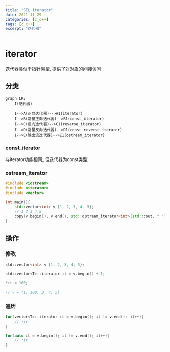 ```yaml
---
title: "STL iterator"
date: 2021-11-29
categories: [c_c++]
tags: [c_c++]
excerpt: "迭代器"
---
```


# iterator

迭代器类似于指针类型, 提供了对对象的间接访问

## 分类

```mermaid
graph LR;
    I(迭代器)

    I-->A(正向迭代器)-->A1(iterator)
    I-->B(常量正向迭代器)-->B1(const_iterator)
    I-->C(反向迭代器)-->C1(reverse_iterator)
    I-->D(常量反向迭代器)-->D1(const_reverse_iterator)
    I-->E(输出流迭代器)-->E1(ostream_iterator)
```

### const_iterator

与iterator功能相同, 但迭代器为const类型

### ostream_iterator

```c++
#include <iostream>
#include <iterator>
#include <vector>

int main(){
    std::vector<int> v {1, 2, 3, 4, 5};
    // 1 2 3 4 5
    copy(v.begin(), v.end(), std::ostream_iterator<int>(std::cout, " "));
}
```

## 操作

### 修改

```c
std::vector<int> v {1, 2, 3, 4, 5};

std::vector<T>::iterator it = v.begin() + 1;

*it = 100;

// v = {1, 100, 3, 4, 5}
```

### 遍历

```c
for(vector<T>::iterator it = v.begin(); it != v.end(); it++){
    // *it
}
```

```c
for(auto it = v.begin(); it != v.end(); it++){
    // *it
}
```